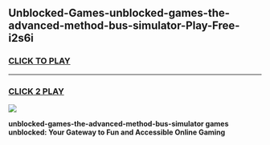
## Unblocked-Games-unblocked-games-the-advanced-method-bus-simulator-Play-Free-i2s6i
<h3>
<a href="https://premium76.site?title=unblocked-games-the-advanced-method-bus-simulator&ref=09A">CLICK TO PLAY</a></h3>
<hr>

<h3>
<a href="https://premium76.site?title=unblocked-games-the-advanced-method-bus-simulator&ref=09A">CLICK 2 PLAY</a>
  
</h3>

<a href="https://premium76.site?title=unblocked-games-the-advanced-method-bus-simulator&ref=09A"><img src="https://clearcache.store/games.png"></a>


**unblocked-games-the-advanced-method-bus-simulator games unblocked: Your Gateway to Fun and Accessible Online Gaming**
